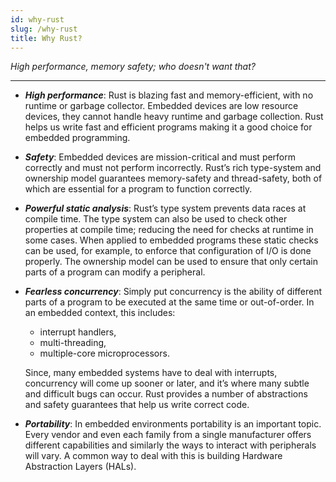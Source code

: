 ```yaml
---
id: why-rust
slug: /why-rust
title: Why Rust?
---
```


*High performance, memory safety; who doesn't want that?*

----

* ***High performance***: Rust is blazing fast and memory-efficient, with no runtime or garbage collector. Embedded devices are low resource devices, they cannot handle heavy runtime and garbage collection. Rust helps us write fast and efficient programs making it a good choice for embedded programming.

* ***Safety***: Embedded devices are mission-critical and must perform correctly and must not perform incorrectly. Rust’s rich type-system and ownership model guarantees memory-safety and thread-safety, both of which are essential for a program to function correctly.

* ***Powerful static analysis***: Rust’s type system prevents data races at compile time. The type system can also be used to check other properties at compile time; reducing the need for checks at runtime in some cases. When applied to embedded programs these static checks can be used, for example, to enforce that configuration of I/O is done properly. The ownership model can be used to ensure that only certain parts of a program can modify a peripheral.

* ***Fearless concurrency***: Simply put concurrency is the ability of different parts of a program to be executed at the same time or out-of-order. In an embedded context, this includes:
  * interrupt handlers,
  * multi-threading,
  * multiple-core microprocessors.

  Since, many embedded systems have to deal with interrupts, concurrency will come up sooner or later, and it’s where many subtle and difficult bugs can occur. Rust provides a number of abstractions and safety guarantees that help us write correct code.

* ***Portability***: In embedded environments portability is an important topic. Every vendor and even each family from a single manufacturer offers different capabilities and similarly the ways to interact with peripherals will vary. A common way to deal with this is building Hardware Abstraction Layers (HALs).
